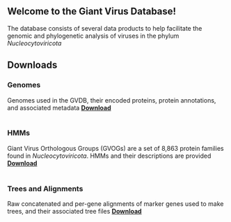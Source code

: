 ## Welcome to the Giant Virus Database!

The database consists of several data products to help facilitate the genomic and phylogenetic analysis of viruses in the phylum *Nucleocytoviricota*

## Downloads

### Genomes
Genomes used in the GVDB, their encoded proteins, protein annotations, and associated metadata [**Download**](https://zenodo.org/record/4730842#.yixcdiypaue)
<br/>
<br/>
    
### HMMs
Giant Virus Orthologous Groups (GVOGs) are a set of 8,863 protein families found in *Nucleocytoviricota*. HMMs and their descriptions are provided [**Download**](https://zenodo.org/record/4728209#.YIxCviYpAUE)
<br/>
<br/>

### Trees and Alignments
Raw concatenated and per-gene alignments of marker genes used to make trees, and their associated tree files [**Download**](https://github.com/faylward/GVDB/edit/gh-pages/index.md)
<br/>
<br/>


